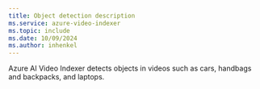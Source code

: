 ```yaml
---
title: Object detection description
ms.service: azure-video-indexer
ms.topic: include
ms.date: 10/09/2024
ms.author: inhenkel
---
```


Azure AI Video Indexer detects objects in videos such as cars, handbags and backpacks, and laptops.
